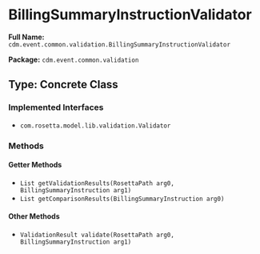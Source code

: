 # BillingSummaryInstructionValidator

**Full Name:** `cdm.event.common.validation.BillingSummaryInstructionValidator`

**Package:** `cdm.event.common.validation`

## Type: Concrete Class

### Implemented Interfaces

- `com.rosetta.model.lib.validation.Validator`

### Methods

#### Getter Methods

- `List getValidationResults(RosettaPath arg0, BillingSummaryInstruction arg1)`
- `List getComparisonResults(BillingSummaryInstruction arg0)`

#### Other Methods

- `ValidationResult validate(RosettaPath arg0, BillingSummaryInstruction arg1)`

